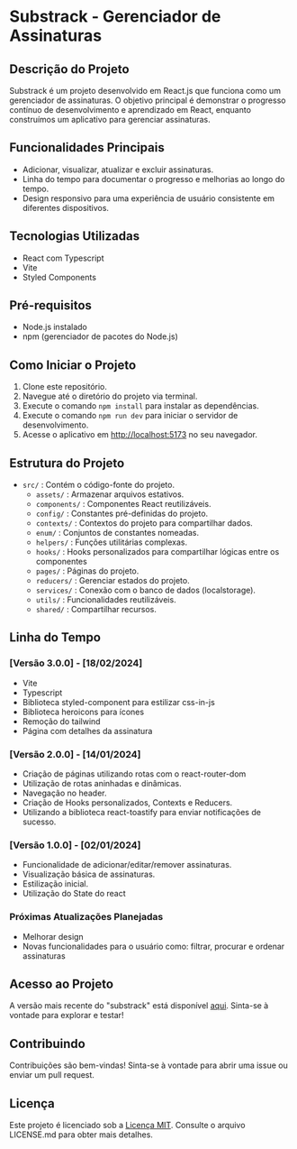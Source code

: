 # Substrack - Gerenciador de Assinaturas

## Descrição do Projeto

Substrack é um projeto desenvolvido em React.js que funciona como um gerenciador de assinaturas. O objetivo principal é demonstrar o progresso contínuo de desenvolvimento e aprendizado em React, enquanto construímos um aplicativo para gerenciar assinaturas.

## Funcionalidades Principais

- Adicionar, visualizar, atualizar e excluir assinaturas.
- Linha do tempo para documentar o progresso e melhorias ao longo do tempo.
- Design responsivo para uma experiência de usuário consistente em diferentes dispositivos.

## Tecnologias Utilizadas

- React com Typescript
- Vite
- Styled Components

## Pré-requisitos

- Node.js instalado
- npm (gerenciador de pacotes do Node.js)

## Como Iniciar o Projeto

1. Clone este repositório.
2. Navegue até o diretório do projeto via terminal.
3. Execute o comando `npm install` para instalar as dependências.
4. Execute o comando `npm run dev` para iniciar o servidor de desenvolvimento.
5. Acesse o aplicativo em [http://localhost:5173](http://localhost:5173) no seu navegador.

## Estrutura do Projeto

- `src/` : Contém o código-fonte do projeto.
  - `assets/` : Armazenar arquivos estativos.
  - `components/` : Componentes React reutilizáveis.
  - `config/` : Constantes pré-definidas do projeto.
  - `contexts/` : Contextos do projeto para compartilhar dados.
  - `enum/` : Conjuntos de constantes nomeadas.
  - `helpers/` : Funções utilitárias complexas.
  - `hooks/` : Hooks personalizados para compartilhar lógicas entre os componentes
  - `pages/` : Páginas do projeto.
  - `reducers/` : Gerenciar estados do projeto.
  - `services/` : Conexão com o banco de dados (localstorage).
  - `utils/` : Funcionalidades reutilizáveis.
  - `shared/` : Compartilhar recursos.

## Linha do Tempo

### [Versão 3.0.0] - [18/02/2024]

- Vite
- Typescript
- Biblioteca styled-component para estilizar css-in-js
- Biblioteca heroicons para ícones
- Remoção do tailwind
- Página com detalhes da assinatura

### [Versão 2.0.0] - [14/01/2024]

- Criação de páginas utilizando rotas com o react-router-dom
- Utilização de rotas aninhadas e dinâmicas.
- Navegação no header.
- Criação de Hooks personalizados, Contexts e Reducers.
- Utilizando a biblioteca react-toastify para enviar notificações de sucesso.

### [Versão 1.0.0] - [02/01/2024]

- Funcionalidade de adicionar/editar/remover assinaturas.
- Visualização básica de assinaturas.
- Estilização inicial.
- Utilização do State do react

### Próximas Atualizações Planejadas

- Melhorar design
- Novas funcionalidades para o usuário como: filtrar, procurar e ordenar assinaturas

## Acesso ao Projeto

A versão mais recente do "substrack" está disponível [aqui](https://substrack.vercel.app/). Sinta-se à vontade para explorar e testar!

## Contribuindo

Contribuições são bem-vindas! Sinta-se à vontade para abrir uma issue ou enviar um pull request.

## Licença

Este projeto é licenciado sob a [Licença MIT](LICENSE). Consulte o arquivo LICENSE.md para obter mais detalhes.

